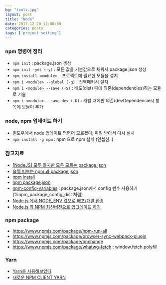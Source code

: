 ```yaml
---
bg: "tools.jpg"
layout: post
title: "Node"
date: 2017-12-20 12:00:00
categories: posts
tags: ['project setting']
---
```


### npm 명령어 정리
- `npm init` : package.json 생성
- `npm init -yes (-y)` : 모든 값을 기본값으로 채워서 package.json 생성
- `npm install <module> `: 프로젝트에 필요한 모듈을 설치
- `npm i <module> --global (-g)` : 전역패키시 설치
- `npm i <module> --save (-S)` : 배포(dist) 때에 의존(dependencies)하는 모듈로 기술
- `npm i <module> --save-dev (-D)` : 개발 때에만 의존(devDependencies) 항목에 모듈이 추가

### node, npm 업데이트 하기
- 윈도우에서 node 업데이트 명령어 모르겠다; 파일 받아서 다시 설치
- `npm install -g npm` : npm 으로 npm 설치 (인셉션..)

### 참고자료
- [[NodeJS] 모두 알지만 모두 모르는 package.json](http://programmingsummaries.tistory.com/385)
- [슬쩍 떠보는 npm 과 package.json](https://elegantcoder.com/beginning-npm-package/)
- [npm install](https://docs.npmjs.com/cli/install)
- [npm package.json](https://docs.npmjs.com/files/package.json)
- [npm-config-variables](https://frontend.irish/npm-config-variables) : package.json에서 config 변수 사용하기 (%npm_package_config_dist 처럼)
- [Node.js 에서 NODE_ENV 값으로 배포/개발 환경](http://inspiredjw.com/entry/Nodejs-에서-NODEENV-값으로-환경-설정하기)
- [Node.js 와 NPM 최신버전으로 업그레이드 하기](https://velopert.com/1351)

### npm package
- https://www.npmjs.com/package/npm-run-all
- https://www.npmjs.com/package/browser-sync-webpack-plugin
- https://www.npmjs.com/package/onchange
- https://www.npmjs.com/package/whatwg-fetch : window.fetch polyfill

### Yarn
- [Yarn을 사용해보았다](http://blog.hellworld.me/13)
- [새로운 NPM CLIENT YARN](http://fetobe.co.kr/새로운-npm-client-yarn/)
